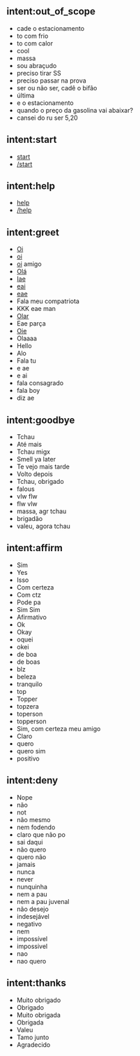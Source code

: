 ## intent:out_of_scope
- cade o estacionamento
- to com frio
- to com calor
- cool
- massa
- sou abraçudo
- preciso tirar SS
- preciso passar na prova
- ser ou não ser, cadê o bifão
- última
- e o estacionamento
- quando o preço da gasolina vai abaixar?
- cansei do ru ser 5,20

## intent:start
- [start](command)
- [/start](command)

## intent:help
- [help](command)
- [/help](command)

## intent:greet
- [Oi](oi)
- [oi](oi)
- [oi](oi) amigo
- [Olá](oi)
- [Iae](oi)
- [eai](oi)
- [eae](oi)
- Fala meu compatriota
- KKK eae man
- [Olar](oi)
- Eae parça
- [Oie](oi)
- Olaaaa
- Hello
- Alo
- Fala tu
- e ae
- e ai
- fala consagrado
- fala boy
- diz ae

## intent:goodbye
- Tchau
- Até mais
- Tchau migx
- Smell ya later
- Te vejo mais tarde
- Volto depois
- Tchau, obrigado
- falous
- vlw flw
- flw vlw
- massa, agr tchau
- brigadão
- valeu, agora tchau

## intent:affirm
- Sim
- Yes
- Isso
- Com certeza
- Com ctz
- Pode pa
- Sim Sim
- Afirmativo
- Ok
- Okay
- oquei
- okei
- de boa
- de boas
- blz
- beleza
- tranquilo
- top
- Topper
- topzera
- toperson
- topperson
- Sim, com certeza meu amigo
- Claro
- quero
- quero sim
- positivo

## intent:deny
- Nope
- não
- not
- não mesmo
- nem fodendo
- claro que não po
- sai daqui
- não quero
- quero não
- jamais
- nunca
- never
- nunquinha
- nem a pau
- nem a pau juvenal
- não desejo
- indesejável
- negativo
- nem
- impossível
- impossivel
- nao
- nao quero

## intent:thanks
- Muito obrigado
- Obrigado
- Muito obrigada
- Obrigada
- Valeu
- Tamo junto
- Agradecido
